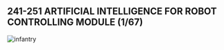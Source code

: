 ## 241-251 ARTIFICIAL INTELLIGENCE FOR ROBOT CONTROLLING MODULE (1/67)


![infantry](https://robomaster-dev.readthedocs.io/en/latest/_images/infantry.png)

